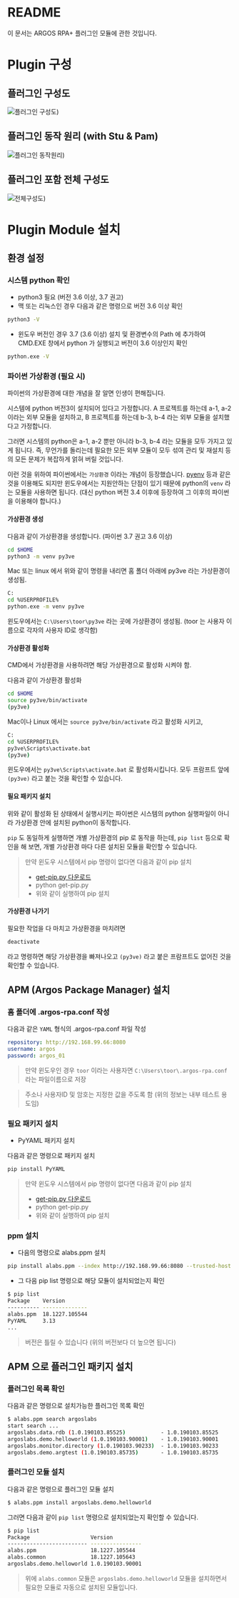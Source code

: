 # README
이 문서는 ARGOS RPA+ 플러그인 모듈에 관한 것입니다.

# Plugin 구성

## 플러그인 구성도
![플러그인 구성도](_static/HP-Plugin-Diagram.png))

## 플러그인 동작 원리 (with Stu & Pam)
![플러그인 동작원리](_static/HP-Plugin-StuPam-Diagram.png))

## 플러그인 포함 전체 구성도
![전체구성도](_static/HA-Architecture.png))

# Plugin Module 설치

## 환경 설정

### 시스템 python 확인
* python3 필요 (버전 3.6 이상, 3.7 권고)
* 맥 또는 리눅스인 경우 다음과 같은 명령으로 버전 3.6 이상 확인
``` sh
python3 -V
```
* 윈도우 버전인 경우 3.7 (3.6 이상) 설치 및 환경변수의 Path 에 추가하여 CMD.EXE 창에서 python 가 실행되고 버전이 3.6 이상인지 확인
``` sh
python.exe -V
```

### 파이썬 가상환경 (필요 시)

파이썬의 가상환경에 대한 개념을 잘 알면 인생이 편해집니다.

시스템에 python 버전3이 설치되어 있다고 가정합니다.
A 프로젝트를 하는데 a-1, a-2 이라는 외부 모듈을 설치하고,
B 프로젝트를 하는데 b-3, b-4 라는 외부 모듈을 설치했다고 가정합니다.

그러면 시스템의 python은 a-1, a-2 뿐만 아니라 b-3, b-4 라는 모듈을
모두 가지고 있게 됩니다. 즉, 무언가를 돌리는데 필요한 모든 외부 모듈이 모두 섞여
관리 및 재설치 등의 모든 문제가 복잡하게 얽혀 버릴 것입니다.

이런 것을 위하여 파이썬에서는 `가상환경` 이라는 개념이 등장했습니다.
[pyenv](http://mcchae.egloos.com/11271948) 등과 같은 것을 이용해도 되지만 윈도우에서는 지원안하는 단점이 있기 때문에
python의 `venv` 라는 모듈을 사용하면 됩니다. (대신 python 버전 3.4 이후에 등장하여 그 이후의 파이썬을 이용해야 합니다.)


#### 가상환경 생성 

다음과 같이 가상환경을 생성합니다. (파이썬 3.7 권고 3.6 이상)

``` sh
cd $HOME
python3 -m venv py3ve
```

Mac 또는 linux 에서 위와 같이 명령을 내리면 홈 폴더 아래에 py3ve 라는 가상환경이 생성됨.

``` sh
C:
cd %USERPROFILE%
python.exe -m venv py3ve
```

윈도우에서는 `C:\Users\toor\py3ve` 라는 곳에 가상환경이 생성됨.
(toor 는 사용자 이름으로 각자의 사용자 ID로 생각함)


#### 가상환경 활성화
CMD에서 가상환경을 사용하려면 해당 가상환경으로 활성화 시켜야 함.

다음과 같이 가상환경 활성화

``` sh
cd $HOME
source py3ve/bin/activate
(py3ve)
```

Mac이나 Linux 에서는 `source py3ve/bin/activate` 라고 활성화 시키고,

``` sh
C:
cd %USERPROFILE%
py3ve\Scripts\activate.bat
(py3ve)
```

윈도우에서는 `py3ve\Scripts\activate.bat` 로 활성화시킵니다.
모두 프람프트 앞에 `(py3ve)` 라고 붙는 것을 확인할 수 있습니다.

#### 필요 패키지 설치

위와 같이 활성화 된 상태에서 실행시키는 파이썬은 시스템의 python 실행파일이 아니라
가상환경 안에 설치된 python이 동작합니다.

`pip` 도 동일하게 실행하면 개별 가상환경의 pip 로 동작을 하는데,
`pip list` 등으로 확인을 해 보면, 개별 가상환경 마다 다른 설치된 모듈을 확인할 수 있습니다.

> 만약 윈도우 시스템에서 pip 명령이 없다면 다음과 같이 pip 설치
> * [get-pip.py 다운로드](https://bootstrap.pypa.io/get-pip.py)
> * python get-pip.py 
> * 위와 같이 실행하여 pip 설치

#### 가상환경 나가기

필요한 작업을 다 마치고 가상환경을 마치려면

``` sh
deactivate
```

라고 명령하면 해당 가상환경을 빠져나오고 `(py3ve)` 라고 붙은 프람프트도 없어진 것을 확인할 수 있습니다.

## APM (Argos Package Manager) 설치

### 홈 폴더에 .argos-rpa.conf 작성

다음과 같은 `YAML` 형식의 .argos-rpa.conf 파일 작성

``` yaml
repository: http://192.168.99.66:8080
username: argos
password: argos_01
```

> 만약 윈도우인 경우 `toor` 이라는 사용자면 `C:\Users\toor\.argos-rpa.conf` 라는 파일이름으로 저장

> 주소나 사용자ID 및 암호는 지정한 값을 주도록 함 (위의 정보는 내부 테스트 용도임)


### 필요 패키지 설치
* PyYAML 패키지 설치

다음과 같은 명령으로 패키지 설치
```sh
pip install PyYAML
```

> 만약 윈도우 시스템에서 pip 명령이 없다면 다음과 같이 pip 설치
> * [get-pip.py 다운로드](https://bootstrap.pypa.io/get-pip.py)
> * python get-pip.py 
> * 위와 같이 실행하여 pip 설치

### ppm 설치

* 다음의 명령으로 alabs.ppm 설치

``` sh
pip install alabs.ppm --index http://192.168.99.66:8080 --trusted-host 192.168.99.66
```

* 그 다음 pip list 명령으로 해당 모듈이 설치되었는지 확인

``` sh
$ pip list
Package    Version
---------- --------------
alabs.ppm  18.1227.105544
PyYAML     3.13
...
```

> 버전은 틀릴 수 있습니다 (위의 버전보다 더 높으면 됩니다)


## APM 으로 플러그인 패키지 설치

### 플러그인 목록 확인

다음과 같은 명령으로 설치가능한 플러그인 목록 확인

``` sh
$ alabs.ppm search argoslabs
start search ...
argoslabs.data.rdb (1.0.190103.85525)           - 1.0.190103.85525
argoslabs.demo.helloworld (1.0.190103.90001)    - 1.0.190103.90001
argoslabs.monitor.directory (1.0.190103.90233)  - 1.0.190103.90233
argoslabs.demo.argtest (1.0.190103.85735)       - 1.0.190103.85735
```

### 플러그인 모듈 설치

다음과 같은 명령으로 플러그인 모듈 설치

``` sh
$ alabs.ppm install argoslabs.demo.helloworld
```

그러면 다음과 같이 `pip list` 명령으로 설치되었는지 확인할 수 있습니다.

``` sh
$ pip list
Package                   Version
------------------------- ----------------
alabs.ppm                 18.1227.105544
alabs.common              18.1227.105643
argoslabs.demo.helloworld 1.0.190103.90001
```

> 위에 `alabs.common` 모듈은 `argoslabs.demo.helloworld` 모듈을 설치하면서 필요한 모듈로 자동으로 설치된 모듈입니다.

